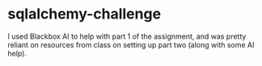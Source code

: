 # sqlalchemy-challenge
I used Blackbox AI to help with part 1 of the assignment, and was pretty reliant on resources from class on setting up part two (along with some AI help).
